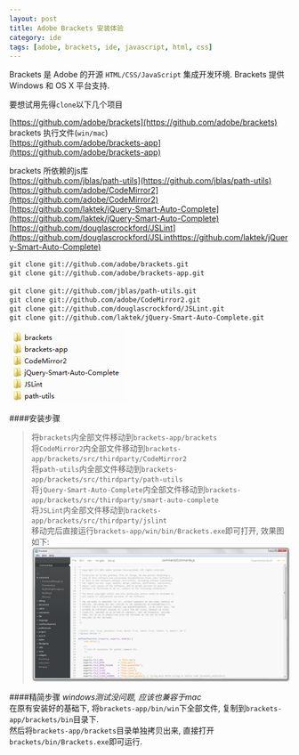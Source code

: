 ```yaml
---
layout: post
title: Adobe Brackets 安装体验
category: ide
tags: [adobe, brackets, ide, javascript, html, css]
---
```


Brackets 是 Adobe 的开源 `HTML/CSS/JavaScript` 集成开发环境. Brackets 提供 Windows 和 OS X 平台支持.

要想试用先得`clone`以下几个项目

[https://github.com/adobe/brackets](https://github.com/adobe/brackets)  
brackets 执行文件(`win/mac`)  
[https://github.com/adobe/brackets-app](https://github.com/adobe/brackets-app)  

brackets 所依赖的js库  
[https://github.com/jblas/path-utils](https://github.com/jblas/path-utils)  
[https://github.com/adobe/CodeMirror2](https://github.com/adobe/CodeMirror2)  
[https://github.com/laktek/jQuery-Smart-Auto-Complete](https://github.com/laktek/jQuery-Smart-Auto-Complete)  
[https://github.com/douglascrockford/JSLint](https://github.com/douglascrockford/JSLinthttps://github.com/laktek/jQuery-Smart-Auto-Complete)


    git clone git://github.com/adobe/brackets.git
    git clone git://github.com/adobe/brackets-app.git

    git clone git://github.com/jblas/path-utils.git
    git clone git://github.com/adobe/CodeMirror2.git
    git clone git://github.com/douglascrockford/JSLint.git
    git clone git://github.com/laktek/jQuery-Smart-Auto-Complete.git


![](/assets/blog/adobe-brackets-install/dir.png)

####安装步骤
> 将`brackets`内全部文件移动到`brackets-app/brackets`  
> 将`CodeMirror2`内全部文件移动到`brackets-app/brackets/src/thirdparty/CodeMirror2`  
> 将`path-utils`内全部文件移动到`brackets-app/brackets/src/thirdparty/path-utils`  
> 将`jQuery-Smart-Auto-Complete`内全部文件移动到`brackets-app/brackets/src/thirdparty/smart-auto-complete`  
> 将`JSLint`内全部文件移动到`brackets-app/brackets/src/thirdparty/jslint`  
移动完后直接运行`brackets-app/win/bin/Brackets.exe`即可打开, 效果图如下:  
![](/assets/blog/adobe-brackets-install/show.png)

####精简步骤
*windows测试没问题, 应该也兼容于mac*  
在原有安装好的基础下, 将`brackets-app/bin/win`下全部文件, 复制到`brackets-app/brackets/bin`目录下.  
然后将`brackets-app/brackets`目录单独拷贝出来, 直接打开`brackets/bin/Brackets.exe`即可运行.